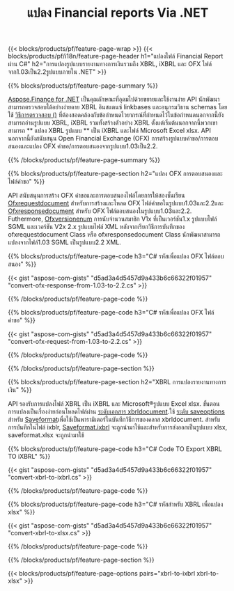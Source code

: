 ﻿---
title: แปลง Financial reports Via .NET
url: /th/net/conversion/
description:  C# รหัสเพื่อแปลงรายงานทางการเงินใน XBRL, iXBRL และ OFX ไฟล์ fomats ผ่านทางห้องสมุด .NET
---
{{< blocks/products/pf/feature-page-wrap >}}
{{< blocks/products/pf/i18n/feature-page-header h1="แปลงไฟล์ Financial Report ผ่าน C#" h2="การแปลงรูปแบบรายงานทางการเงินรวมถึง XBRL, iXBRL และ OFX ไฟล์จาก1.03เป็น2.2รูปแบบภายใน .NET" >}}

{{% blocks/products/pf/feature-page-summary %}}

[Aspose.Finance for .NET](https://products.aspose.com/finance/net/) เป็นคุณลักษณะที่อุดมไปด้วยขยายและใช้งานง่าย API นักพัฒนาสามารถตรวจสอบได้อย่างง่ายดาย XBRL อินสแตนซ์ linkbases และอนุกรมวิธาน schemas โดยใช้ [วิธีการตรวจสอบ ()](https://apireference.aspose.com/finance/net/aspose.finance.xbrl/xbrlinstance/methods/validate) ที่ต้องสอดคล้องกับข้อกำหนดไวยากรณ์ที่กำหนดไว้ในข้อกำหนดนอกจากนี้ยังสามารถอ่านรูปแบบ XBRL, iXBRL รวมทั้งสร้างตัวอย่าง XBRL ตั้งแต่เริ่มต้นนอกจากนี้พวกเขาสามารถ ** แปลง XBRL รูปแบบ ** เป็น iXBRL และไฟล์ Microsoft Excel xlsx. API นอกจากนี้ยังสนับสนุน Open Financial Exchange (OFX) การสร้างรูปแบบคำขอ/การตอบสนองและแปลง OFX คำขอ/การตอบสนองจากรูปแบบ1.03เป็น2.2.

{{% /blocks/products/pf/feature-page-summary %}}

{{% blocks/products/pf/feature-page-section h2="แปลง OFX การตอบสนองและไฟล์คำขอ" %}}

API สนับสนุนการสร้าง OFX คำขอและการตอบสนองไฟล์โดยการให้สองชั้นเรียน [Ofxrequestdocument](https://apireference.aspose.com/finance/net/aspose.finance.ofx/ofxrequestdocument) สำหรับการสร้างและโหลด OFX ไฟล์คำขอในรูปแบบ1.03และ2.2และ [Ofxresponsedocument](https://apireference.aspose.com/finance/net/aspose.finance.ofx/ofxresponsedocument) สำหรับ OFX ไฟล์ตอบสนองในรูปแบบ1.03และ2.2. Futhermore, [Ofxversionenum](https://apireference.aspose.com/finance/net/aspose.finance.ofx/ofxversionenum) การนับจำนวนสมาชิก V1x ที่เป็นเวอร์ชัน1.x รูปแบบไฟล์ SGML และเวอร์ชัน V2x 2.x รูปแบบไฟล์ XML หลังจากเรียกวิธีการบันทึกของ ofxrequestdocument Class หรือ ofxresponsedocument Class นักพัฒนาสามารถแปลงจากไฟล์1.03 SGML เป็นรูปแบบ2.2 XML.


{{% blocks/products/pf/feature-page-code h3="C# รหัสเพื่อแปลง OFX ไฟล์ตอบสนอง" %}}

{{< gist "aspose-com-gists" "d5ad3a4d5457d9a433b6c66322f01957" "convert-ofx-response-from-1.03-to-2.2.cs" >}} 

{{% /blocks/products/pf/feature-page-code %}}

{{% blocks/products/pf/feature-page-code h3="C# รหัสเพื่อแปลง OFX ไฟล์คำขอ" %}}

{{< gist "aspose-com-gists" "d5ad3a4d5457d9a433b6c66322f01957" "convert-ofx-request-from-1.03-to-2.2.cs" >}} 

{{% /blocks/products/pf/feature-page-code %}}

{{% /blocks/products/pf/feature-page-section %}}

{{% blocks/products/pf/feature-page-section h2="XBRL การแปลงรายงานทางการเงิน" %}}

API รองรับการแปลงไฟล์ XBRL เป็น iXBRL และ Microsoft®รูปแบบ Excel xlsx. ขั้นตอนการแปลงเป็นเรื่องง่ายก่อนโหลดไฟล์ผ่าน [ระดับเอกสาร xbrldocument](https://apireference.aspose.com/finance/net/aspose.finance.xbrl/xbrldocument).ใช้ [ระดับ saveoptions](https://apireference.aspose.com/finance/net/aspose.finance.xbrl/saveoptions) สำหรับ [Saveformat](https://apireference.aspose.com/finance/net/aspose.finance.xbrl/saveoptions/properties/saveformat)เพื่อใช้เป็นพารามิเตอร์ในบันทึกวิธีการของคลาส xbrldocument. สำหรับการบันทึกในไฟล์ ixblr, [Saveformat.ixbrl](https://apireference.aspose.com/finance/net/aspose.finance.xbrl/saveformat) จะถูกนำมาใช้และสำหรับการส่งออกเป็นรูปแบบ xlsx, saveformat.xlsx จะถูกนำมาใช้

{{% blocks/products/pf/feature-page-code h3="C# Code TO Export XBRL TO iXBRL" %}}

{{< gist "aspose-com-gists" "d5ad3a4d5457d9a433b6c66322f01957" "convert-xbrl-to-ixbrl.cs" >}} 

{{% /blocks/products/pf/feature-page-code %}}

{{% blocks/products/pf/feature-page-code h3="C# รหัสสำหรับ XBRL เพื่อแปลง xlsx" %}}

{{< gist "aspose-com-gists" "d5ad3a4d5457d9a433b6c66322f01957" "convert-xbrl-to-xlsx.cs" >}} 

{{% /blocks/products/pf/feature-page-code %}}

{{% /blocks/products/pf/feature-page-section %}}

{{< blocks/products/pf/feature-page-options pairs="xbrl-to-ixbrl xbrl-to-xlsx" >}}